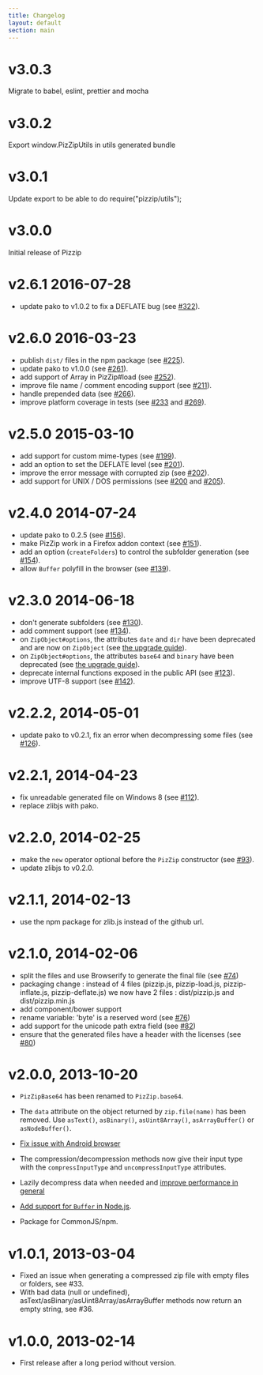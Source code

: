 ```yaml
---
title: Changelog
layout: default
section: main
---
```


# v3.0.3

Migrate to babel, eslint, prettier and mocha

# v3.0.2

Export window.PizZipUtils in utils generated bundle

# v3.0.1

Update export to be able to do require("pizzip/utils");

# v3.0.0

Initial release of Pizzip

# v2.6.1 2016-07-28

- update pako to v1.0.2 to fix a DEFLATE bug (see [#322](https://github.com/Stuk/pizzip/pull/322)).

# v2.6.0 2016-03-23

- publish `dist/` files in the npm package (see [#225](https://github.com/Stuk/pizzip/pull/225)).
- update pako to v1.0.0 (see [#261](https://github.com/Stuk/pizzip/pull/261)).
- add support of Array in PizZip#load (see [#252](https://github.com/Stuk/pizzip/pull/252)).
- improve file name / comment encoding support (see [#211](https://github.com/Stuk/pizzip/pull/211)).
- handle prepended data (see [#266](https://github.com/Stuk/pizzip/pull/266)).
- improve platform coverage in tests (see [#233](https://github.com/Stuk/pizzip/pull/233) and [#269](https://github.com/Stuk/pizzip/pull/269)).

# v2.5.0 2015-03-10

- add support for custom mime-types (see [#199](https://github.com/Stuk/pizzip/issues/199)).
- add an option to set the DEFLATE level (see [#201](https://github.com/Stuk/pizzip/issues/201)).
- improve the error message with corrupted zip (see [#202](https://github.com/Stuk/pizzip/issues/202)).
- add support for UNIX / DOS permissions (see [#200](https://github.com/Stuk/pizzip/issues/200) and [#205](https://github.com/Stuk/pizzip/issues/205)).

# v2.4.0 2014-07-24

- update pako to 0.2.5 (see [#156](https://github.com/Stuk/pizzip/issues/156)).
- make PizZip work in a Firefox addon context (see [#151](https://github.com/Stuk/pizzip/issues/151)).
- add an option (`createFolders`) to control the subfolder generation (see [#154](https://github.com/Stuk/pizzip/issues/154)).
- allow `Buffer` polyfill in the browser (see [#139](https://github.com/Stuk/pizzip/issues/139)).

# v2.3.0 2014-06-18

- don't generate subfolders (see [#130](https://github.com/Stuk/pizzip/issues/130)).
- add comment support (see [#134](https://github.com/Stuk/pizzip/issues/134)).
- on `ZipObject#options`, the attributes `date` and `dir` have been deprecated and are now on `ZipObject` (see [the upgrade guide](http://stuk.github.io/pizzip/documentation/upgrade_guide.html)).
- on `ZipObject#options`, the attributes `base64` and `binary` have been deprecated (see [the upgrade guide](http://stuk.github.io/pizzip/documentation/upgrade_guide.html)).
- deprecate internal functions exposed in the public API (see [#123](https://github.com/Stuk/pizzip/issues/123)).
- improve UTF-8 support (see [#142](https://github.com/Stuk/pizzip/issues/142)).

# v2.2.2, 2014-05-01

- update pako to v0.2.1, fix an error when decompressing some files (see [#126](https://github.com/Stuk/pizzip/issues/126)).

# v2.2.1, 2014-04-23

- fix unreadable generated file on Windows 8 (see [#112](https://github.com/Stuk/pizzip/issues/112)).
- replace zlibjs with pako.

# v2.2.0, 2014-02-25

- make the `new` operator optional before the `PizZip` constructor (see [#93](https://github.com/Stuk/pizzip/pull/93)).
- update zlibjs to v0.2.0.

# v2.1.1, 2014-02-13

- use the npm package for zlib.js instead of the github url.

# v2.1.0, 2014-02-06

- split the files and use Browserify to generate the final file (see [#74](https://github.com/Stuk/pizzip/pull/74))
- packaging change : instead of 4 files (pizzip.js, pizzip-load.js, pizzip-inflate.js, pizzip-deflate.js) we now have 2 files : dist/pizzip.js and dist/pizzip.min.js
- add component/bower support
- rename variable: 'byte' is a reserved word (see [#76](https://github.com/Stuk/pizzip/pull/76))
- add support for the unicode path extra field (see [#82](https://github.com/Stuk/pizzip/pull/82))
- ensure that the generated files have a header with the licenses (see [#80](https://github.com/Stuk/pizzip/pull/80))

# v2.0.0, 2013-10-20

- `PizZipBase64` has been renamed to `PizZip.base64`.
- The `data` attribute on the object returned by `zip.file(name)` has been removed. Use `asText()`, `asBinary()`, `asUint8Array()`, `asArrayBuffer()` or `asNodeBuffer()`.

- [Fix issue with Android browser](https://github.com/Stuk/pizzip/pull/60)

- The compression/decompression methods now give their input type with the `compressInputType` and `uncompressInputType` attributes.
- Lazily decompress data when needed and [improve performance in general](https://github.com/Stuk/pizzip/pull/56)
- [Add support for `Buffer` in Node.js](https://github.com/Stuk/pizzip/pull/57).
- Package for CommonJS/npm.

# v1.0.1, 2013-03-04

- Fixed an issue when generating a compressed zip file with empty files or folders, see #33.
- With bad data (null or undefined), asText/asBinary/asUint8Array/asArrayBuffer methods now return an empty string, see #36.

# v1.0.0, 2013-02-14

- First release after a long period without version.
